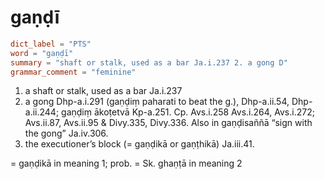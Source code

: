# gaṇḍī

``` toml
dict_label = "PTS"
word = "gaṇḍī"
summary = "shaft or stalk, used as a bar Ja.i.237 2. a gong D"
grammar_comment = "feminine"
```

1. a shaft or stalk, used as a bar Ja.i.237
2. a gong Dhp\-a.i.291 (gaṇḍiṃ paharati to beat the g.), Dhp\-a.ii.54, Dhp\-a.ii.244; gaṇḍiṃ ākoṭetvā Kp\-a.251. Cp. Avs.i.258 Avs.i.264, Avs.i.272; Avs.ii.87, Avs.ii.95 & Divy.335, Divy.336. Also in gaṇḍisaññā “sign with the gong” Ja.iv.306.
3. the executioner’s block (= gaṇḍikā or gaṇṭhikā) Ja.iii.41.

= gaṇḍikā in meaning 1; prob. = Sk. ghaṇṭā in meaning 2


